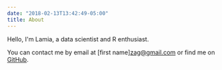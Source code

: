 ```yaml
---
date: "2018-02-13T13:42:49-05:00"
title: About
---
```


Hello, I'm Lamia, a data scientist and R enthusiast.

You can contact me by email at [first name]zag@gmail.com or find me on [GitHub](https://github.com/lz01).

